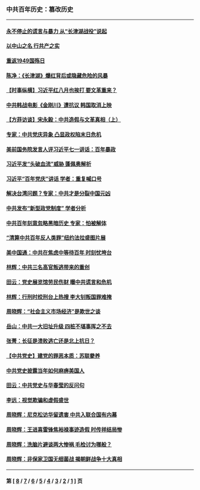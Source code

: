 ### 中共百年历史：篡改历史
---
#### [永不停止的谎言与暴力 从“长津湖战役”说起](../../pages/nf1176115/n13494094.md?04050430) 
#### [以中山之名 行共产之实](../../pages/nf1176115/n13346437.md?04050430) 
#### [重返1949国殇日](../../pages/nf1176115/n13346372.md?04050430) 
#### [陈净：《长津湖》爆红背后或隐藏危险的风暴](../../pages/nf1176115/n13314364.md?04050430) 
#### [【时事纵横】习近平红八月也挨打 要文革重来？](../../pages/nf1176115/n13231393.md?04050430) 
#### [中共韩战电影《金刚川》遭抗议 韩国取消上映](../../pages/nf1176115/n13219114.md?04050430) 
#### [【方菲访谈】宋永毅：中共造假与文革真相（上）](../../pages/nf1176115/n13200760.md?04050430) 
#### [专家：中共党庆异象 凸显政权陷末日危机](../../pages/nf1176115/n13067084.md?04050430) 
#### [美前国务院发言人评习近平七一讲话：百年暴政](../../pages/nf1176115/n13066986.md?04050430) 
#### [习近平发“头破血流”威胁 蓬佩奥解析](../../pages/nf1176115/n13063604.md?04050430) 
#### [习近平“百年党庆”讲话 学者：重复喊口号](../../pages/nf1176115/n13061411.md?04050430) 
#### [解决台湾问题？专家：中共才是分裂中国元凶](../../pages/nf1176115/n13060811.md?04050430) 
#### [中共发布“新型政党制度” 学者分析](../../pages/nf1176115/n13056354.md?04050430) 
#### [中共百年刻意忽略黑暗历史 专家：怕被解体](../../pages/nf1176115/n13056056.md?04050430) 
#### [“清算中共百年反人类罪”纽约法拉盛图片展](../../pages/nf1176115/n13052220.md?04050430) 
#### [美中国通：中共在焦虑中等待百年 时刻忧垮台](../../pages/nf1176115/n13048820.md?04050430) 
#### [林辉：中共三名高官叛逃带来的重创](../../pages/nf1176115/n13035206.md?04050430) 
#### [田云：党史展览馆劳民伤财 曝中共谎言和危机](../../pages/nf1176115/n13033900.md?04050430) 
#### [林辉：行刑时绞刑台上热搜 李大钊叛国罪难掩](../../pages/nf1176115/n13031965.md?04050430) 
#### [周晓辉：“社会主义市场经济”是欺世之谈](../../pages/nf1176115/n13024090.md?04050430) 
#### [岳山：中共一大旧址升级 四桩不堪事挥之不去](../../pages/nf1176115/n13021697.md?04050430) 
#### [张菁：长征是溃败逃亡还是北上抗日？](../../pages/nf1176115/n13020585.md?04050430) 
#### [【中共党史】建党的罪恶本质：苏联豢养](../../pages/nf1176115/n13011888.md?04050430) 
#### [中共党史披露当年如何麻痹美国人](../../pages/nf1176115/n12966400.md?04050430) 
#### [田云：中共党史与华春莹的反问句](../../pages/nf1176115/n12765178.md?04050430) 
#### [李远：视觉欺骗和虚假盛世](../../pages/nf1176115/n12993376.md?04050430) 
#### [周晓辉：尼克松访华留遗害 中共入联合国有内幕](../../pages/nf1176115/n12991422.md?04050430) 
#### [周晓辉：王进喜雷锋焦裕禄事迹造假 时传祥结局惨](../../pages/nf1176115/n12985497.md?04050430) 
#### [周晓辉：洗脑片避谈两大惨祸 毛检讨为哪般？](../../pages/nf1176115/n12971285.md?04050430) 
#### [周晓辉：非保家卫国无细菌战 揭朝鲜战争十大真相](../../pages/nf1176115/n12954161.md?04050430) 

---
#### 第 [ [8](./8.md?04050430) / [7](./7.md?04050430) / [6](./6.md?04050430) / [5](./5.md?04050430) / [4](./4.md?04050430) / [3](./3.md?04050430) / [2](./2.md?04050430) / [1](./1.md?04050430) ] 页

